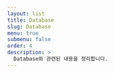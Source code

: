 ```yaml
---
layout: list
title: Database
slug: Database
menu: true
submenu: false
order: 4
description: >
  Database와 관련된 내용을 정리합니다.
---
```

